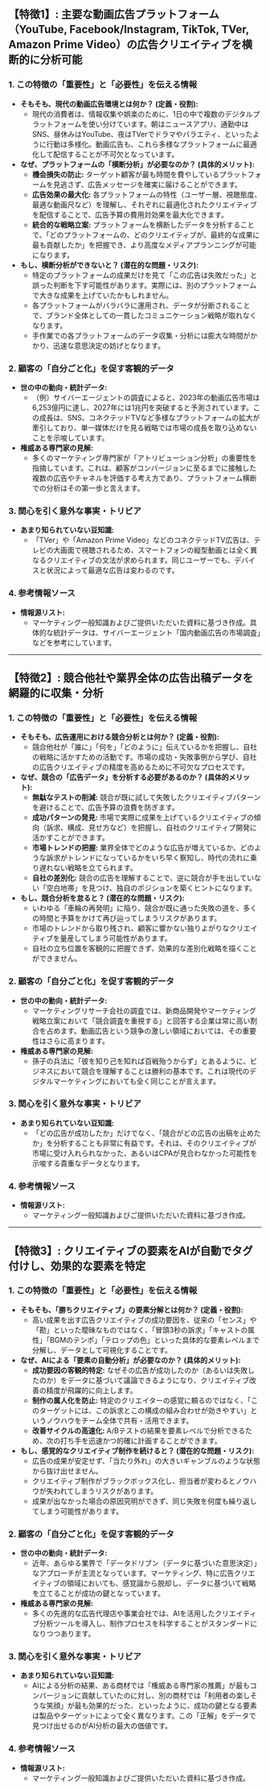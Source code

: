## **【特徴1】: 主要な動画広告プラットフォーム（YouTube, Facebook/Instagram, TikTok, TVer, Amazon Prime Video）の広告クリエイティブを横断的に分析可能**

### **1. この特徴の「重要性」と「必要性」を伝える情報**
*   **そもそも、現代の動画広告環境とは何か？ (定義・役割):**
    *   現代の消費者は、情報収集や娯楽のために、1日の中で複数のデジタルプラットフォームを使い分けています。朝はニュースアプリ、通勤中はSNS、昼休みはYouTube、夜はTVerでドラマやバラエティ、といったように行動は多様化。動画広告も、これら多様なプラットフォームに最適化して配信することが不可欠となっています。
*   **なぜ、プラットフォームの「横断分析」が必要なのか？ (具体的メリット):**
    *   **機会損失の防止:** ターゲット顧客が最も時間を費やしているプラットフォームを見逃さず、広告メッセージを確実に届けることができます。
    *   **広告効果の最大化:** 各プラットフォームの特性（ユーザー層、視聴態度、最適な動画尺など）を理解し、それぞれに最適化されたクリエイティブを配信することで、広告予算の費用対効果を最大化できます。
    *   **統合的な戦略立案:** プラットフォームを横断したデータを分析することで、「どのプラットフォームの、どのクリエイティブが、最終的な成果に最も貢献したか」を把握でき、より高度なメディアプランニングが可能になります。
*   **もし、横断分析ができないと？ (潜在的な問題・リスク):**
    *   特定のプラットフォームの成果だけを見て「この広告は失敗だった」と誤った判断を下す可能性があります。実際には、別のプラットフォームで大きな成果を上げていたかもしれません。
    *   各プラットフォームがバラバラに運用され、データが分断されることで、ブランド全体としての一貫したコミュニケーション戦略が取れなくなります。
    *   手作業での各プラットフォームのデータ収集・分析には膨大な時間がかかり、迅速な意思決定の妨げとなります。

### **2. 顧客の「自分ごと化」を促す客観的データ**
*   **世の中の動向・統計データ:**
    *   （例）サイバーエージェントの調査によると、2023年の動画広告市場は6,253億円に達し、2027年には1兆円を突破すると予測されています。この成長は、SNS、コネクテッドTVなど多様なプラットフォームの拡大が牽引しており、単一媒体だけを見る戦略では市場の成長を取り込めないことを示唆しています。
*   **権威ある専門家の見解:**
    *   多くのマーケティング専門家が「アトリビューション分析」の重要性を指摘しています。これは、顧客がコンバージョンに至るまでに接触した複数の広告やチャネルを評価する考え方であり、プラットフォーム横断での分析はその第一歩と言えます。

### **3. 関心を引く意外な事実・トリビア**
*   **あまり知られていない豆知識:**
    *   「TVer」や「Amazon Prime Video」などのコネクテッドTV広告は、テレビの大画面で視聴されるため、スマートフォンの縦型動画とは全く異なるクリエイティブの文法が求められます。同じユーザーでも、デバイスと状況によって最適な広告は変わるのです。

### **4. 参考情報ソース**
*   **情報源リスト:**
    *   マーケティング一般知識およびご提供いただいた資料に基づき作成。具体的な統計データは、サイバーエージェント「国内動画広告の市場調査」などを参考にしています。

---

## **【特徴2】: 競合他社や業界全体の広告出稿データを網羅的に収集・分析**

### **1. この特徴の「重要性」と「必要性」を伝える情報**
*   **そもそも、広告運用における競合分析とは何か？ (定義・役割):**
    *   競合他社が「誰に」「何を」「どのように」伝えているかを把握し、自社の戦略に活かすための活動です。市場の成功・失敗事例から学び、自社の広告クリエイティブの精度を高めるために不可欠なプロセスです。
*   **なぜ、競合の「広告データ」を分析する必要があるのか？ (具体的メリット):**
    *   **無駄なテストの削減:** 競合が既に試して失敗したクリエイティブパターンを避けることで、広告予算の浪費を防ぎます。
    *   **成功パターンの発見:** 市場で実際に成果を上げているクリエイティブの傾向（訴求、構成、見せ方など）を把握し、自社のクリエイティブ開発に活かすことができます。
    *   **市場トレンドの把握:** 業界全体でどのような広告が増えているか、どのような訴求がトレンドになっているかをいち早く察知し、時代の流れに乗り遅れない戦略を立てられます。
    *   **自社の差別化:** 競合の広告を理解することで、逆に競合が手を出していない「空白地帯」を見つけ、独自のポジションを築くヒントになります。
*   **もし、競合分析を怠ると？ (潜在的な問題・リスク):**
    *   いわゆる「車輪の再発明」に陥り、競合が既に通った失敗の道を、多くの時間と予算をかけて再び辿ってしまうリスクがあります。
    *   市場のトレンドから取り残され、顧客に響かない独りよがりなクリエイティブを量産してしまう可能性があります。
    *   自社の立ち位置を客観的に把握できず、効果的な差別化戦略を描くことができません。

### **2. 顧客の「自分ごと化」を促す客観的データ**
*   **世の中の動向・統計データ:**
    *   マーケティングリサーチ会社の調査では、新商品開発やマーケティング戦略立案において「競合調査を重視する」と回答する企業は常に高い割合を占めます。動画広告という競争の激しい領域においては、その重要性はさらに高まります。
*   **権威ある専門家の見解:**
    *   孫子の兵法に「彼を知り己を知れば百戦殆うからず」とあるように、ビジネスにおいて競合を理解することは勝利の基本です。これは現代のデジタルマーケティングにおいても全く同じことが言えます。

### **3. 関心を引く意外な事実・トリビア**
*   **あまり知られていない豆知識:**
    *   「どの広告が成功したか」だけでなく、「競合がどの広告の出稿を止めたか」を分析することも非常に有益です。それは、そのクリエイティブが市場に受け入れられなかった、あるいはCPAが見合わなかった可能性を示唆する貴重なデータとなります。

### **4. 参考情報ソース**
*   **情報源リスト:**
    *   マーケティング一般知識およびご提供いただいた資料に基づき作成。

---

## **【特徴3】: クリエイティブの要素をAIが自動でタグ付けし、効果的な要素を特定**

### **1. この特徴の「重要性」と「必要性」を伝える情報**
*   **そもそも、「勝ちクリエイティブ」の要素分解とは何か？ (定義・役割):**
    *   高い成果を出す広告クリエイティブの成功要因を、従来の「センス」や「勘」といった曖昧なものではなく、「冒頭3秒の訴求」「キャストの属性」「BGMのテンポ」「テロップの色」といった具体的な要素レベルまで分解し、データとして可視化することです。
*   **なぜ、AIによる「要素の自動分析」が必要なのか？ (具体的メリット):**
    *   **成功要因の客観的特定:** なぜその広告が成功したのか（あるいは失敗したのか）をデータに基づいて議論できるようになり、クリエイティブ改善の精度が飛躍的に向上します。
    *   **制作の属人化を防止:** 特定のクリエイターの感覚に頼るのではなく、「このターゲットには、この訴求とこの構成の組み合わせが効きやすい」というノウハウをチーム全体で共有・活用できます。
    *   **改善サイクルの高速化:** A/Bテストの結果を要素レベルで分析できるため、次の打ち手を迅速かつ的確に計画することができます。
*   **もし、感覚的なクリエイティブ制作を続けると？ (潜在的な問題・リスク):**
    *   広告の成果が安定せず、「当たり外れ」の大きいギャンブルのような状態から抜け出せません。
    *   クリエイティブ制作がブラックボックス化し、担当者が変わるとノウハウが失われてしまうリスクがあります。
    *   成果が出なかった場合の原因究明ができず、同じ失敗を何度も繰り返してしまう可能性があります。

### **2. 顧客の「自分ごと化」を促す客観的データ**
*   **世の中の動向・統計データ:**
    *   近年、あらゆる業界で「データドリブン（データに基づいた意思決定）」なアプローチが主流となっています。マーケティング、特に広告クリエイティブの領域においても、感覚論から脱却し、データに基づいて戦略を立てることが成功の鍵となっています。
*   **権威ある専門家の見解:**
    *   多くの先進的な広告代理店や事業会社では、AIを活用したクリエイティブ分析ツールを導入し、制作プロセスを科学することがスタンダードになりつつあります。

### **3. 関心を引く意外な事実・トリビア**
*   **あまり知られていない豆知識:**
    *   AIによる分析の結果、ある商材では「権威ある専門家の推薦」が最もコンバージョンに貢献していたのに対し、別の商材では「利用者の楽しそうな笑顔」が最も効果的だった、といったように、成功の鍵となる要素は製品やターゲットによって全く異なります。この「正解」をデータで見つけ出せるのがAI分析の最大の価値です。

### **4. 参考情報ソース**
*   **情報源リスト:**
    *   マーケティング一般知識およびご提供いただいた資料に基づき作成。
